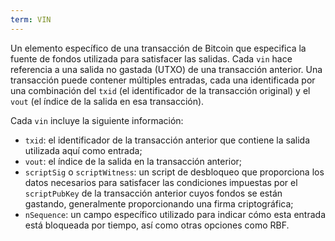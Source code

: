 ```yaml
---
term: VIN
---
```


Un elemento específico de una transacción de Bitcoin que especifica la fuente de fondos utilizada para satisfacer las salidas. Cada `vin` hace referencia a una salida no gastada (UTXO) de una transacción anterior. Una transacción puede contener múltiples entradas, cada una identificada por una combinación del `txid` (el identificador de la transacción original) y el `vout` (el índice de la salida en esa transacción).

Cada `vin` incluye la siguiente información:
* `txid`: el identificador de la transacción anterior que contiene la salida utilizada aquí como entrada;
* `vout`: el índice de la salida en la transacción anterior;
* `scriptSig` o `scriptWitness`: un script de desbloqueo que proporciona los datos necesarios para satisfacer las condiciones impuestas por el `scriptPubKey` de la transacción anterior cuyos fondos se están gastando, generalmente proporcionando una firma criptográfica;
* `nSequence`: un campo específico utilizado para indicar cómo esta entrada está bloqueada por tiempo, así como otras opciones como RBF.